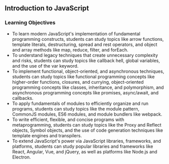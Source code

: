 ## Introduction to JavaScript
### Learning Objectives
 * To learn modern JavaScript's implementation of fundamental programming constructs, students can study topics like arrow functions, template literals, destructuring, spread and rest operators, and object and array methods like map, reduce, filter, and forEach.
 * To understand legacy techniques that create unnecessary complexity and risks, students can study topics like callback hell, global variables, and the use of the var keyword.
 * To implement functional, object-oriented, and asynchronous techniques, students can study topics like functional programming concepts like higher-order functions, closures, and currying, object-oriented programming concepts like classes, inheritance, and polymorphism, and asynchronous programming concepts like promises, async/await, and callbacks.
 * To apply fundamentals of modules to efficiently organize and run programs, students can study topics like the module pattern, CommonJS modules, ES6 modules, and module bundlers like webpack.
 * To write efficient, flexible, and concise programs with metaprogramming, students can study topics like the Proxy and Reflect objects, Symbol objects, and the use of code generation techniques like template engines and transpilers.
 * To extend JavaScript's power via JavaScript libraries, frameworks, and platforms, students can study popular libraries and frameworks like React, Angular, Vue, and jQuery, as well as platforms like Node.js and Electron.
